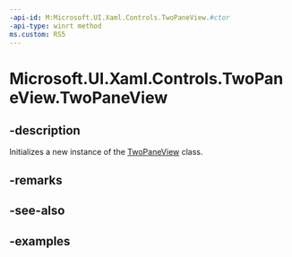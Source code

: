 ```yaml
---
-api-id: M:Microsoft.UI.Xaml.Controls.TwoPaneView.#ctor
-api-type: winrt method
ms.custom: RS5
---
```


<!-- Method syntax.
public TwoPaneView.TwoPaneView()
-->

# Microsoft.UI.Xaml.Controls.TwoPaneView.TwoPaneView

## -description

Initializes a new instance of the [TwoPaneView](twopaneview.md) class.

## -remarks

## -see-also

## -examples

